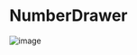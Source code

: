 # NumberDrawer
![image](https://user-images.githubusercontent.com/100019943/193427516-be40cb1e-a604-4e33-b1fe-a6629b855739.png)
